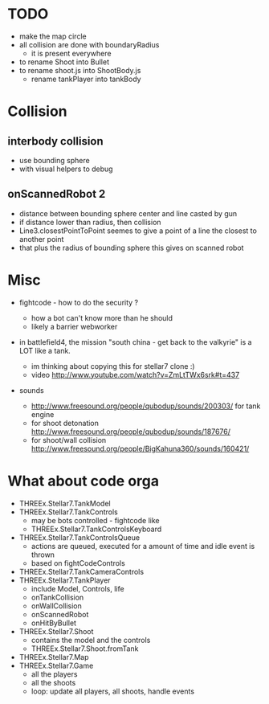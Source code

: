 TODO
====
* make the map circle 
* all collision are done with boundaryRadius
  * it is present everywhere
* to rename Shoot into Bullet
* to rename shoot.js into ShootBody.js
  * rename tankPlayer into tankBody

Collision
=========
## interbody collision
* use bounding sphere
* with visual helpers to debug

## onScannedRobot 2
* distance between bounding sphere center and line casted by gun
* if distance lower than radius, then collision
* Line3.closestPointToPoint seemes to give a point of a line the closest to another point
* that plus the radius of bounding sphere this gives on scanned robot

Misc
====
* fightcode - how to do the security ?
  * how a bot can't know more than he should
  * likely a barrier webworker

* in battlefield4, the mission "south china - get back to the valkyrie" is a LOT like a tank.
  * im thinking about copying this for stellar7 clone :)
  * video http://www.youtube.com/watch?v=ZmLtTWx6srk#t=437

* sounds
  * http://www.freesound.org/people/qubodup/sounds/200303/ for tank engine
  * for shoot detonation http://www.freesound.org/people/qubodup/sounds/187676/
  * for shoot/wall collision http://www.freesound.org/people/BigKahuna360/sounds/160421/



What about code orga
====================
* THREEx.Stellar7.TankModel
* THREEx.Stellar7.TankControls
  * may be bots controlled - fightcode like
  * THREEx.Stellar7.TankControlsKeyboard
* THREEx.Stellar7.TankControlsQueue
  * actions are queued, executed for a amount of time and idle event is thrown
  * based on fightCodeControls
* THREEx.Stellar7.TankCameraControls
* THREEx.Stellar7.TankPlayer
  * include Model, Controls, life
  * onTankCollision
  * onWallCollision
  * onScannedRobot
  * onHitByBullet
* THREEx.Stellar7.Shoot
  * contains the model and the controls
  * THREEx.Stellar7.Shoot.fromTank
* THREEx.Stellar7.Map
* THREEx.Stellar7.Game 
  * all the players
  * all the shoots
  * loop: update all players, all shoots, handle events
